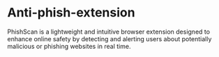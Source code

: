 # Anti-phish-extension
PhishScan is a lightweight and intuitive browser extension designed to enhance online safety by detecting and alerting users about potentially malicious or phishing websites in real time.
